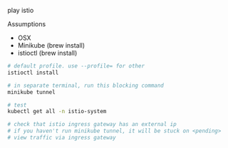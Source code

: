 play istio

Assumptions

* OSX
* Minikube (brew install)
* istioctl (brew install)

```bash
# default profile. use --profile= for other
istioctl install

# in separate terminal, run this blocking command
minikube tunnel

# test
kubectl get all -n istio-system

# check that istio ingress gateway has an external ip
# if you haven't run minikube tunnel, it will be stuck on <pending>
# view traffic via ingress gateway
```